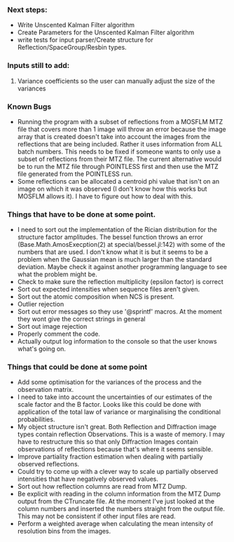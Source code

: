 ### Next steps:

-	Write Unscented Kalman Filter algorithm
-	Create Parameters for the Unscented Kalman Filter algorithm
-	write tests for input parser/Create structure for Reflection/SpaceGroup/Resbin types.

### Inputs still to add:

1) Variance coefficients so the user can manually adjust the size of the variances

### Known Bugs

-	Running the program with a subset of reflections from a MOSFLM MTZ file that covers more than 1 image will throw an error because the image array that is created doesn't take into account the images from the reflections that are being included. Rather it uses information from ALL batch numbers. This needs to be fixed if someone wants to only use a subset of reflections from their MTZ file. The current alternative would be to run the MTZ file through POINTLESS first and then use the MTZ file generated from the POINTLESS run.
-	Some reflections can be allocated a centroid phi value that isn't on an image on which it was observed (I don't know how this works but MOSFLM allows it). I have to figure out how to deal with this.

### Things that have to be done at some point.

- I need to sort out the implementation of the Rician distribution for the structure factor amplitudes. The bessel function throws an error (Base.Math.AmosExecption(2) at special/bessel.jl:142) with some of the numbers that are used. I don't know what it is but it seems to be a problem when the Gaussian mean is much larger than the standard deviation. Maybe check it against another programming language to see what the problem might be.
-	Check to make sure the reflection multiplicity (epsilon factor) is correct
-	Sort out expected intensities when sequence files aren't given.
-	Sort out the atomic composition when NCS is present.
-	Outlier rejection
-	Sort out error messages so they use '@sprintf' macros. At the moment they wont give the correct strings in general
-   Sort out image rejection
-   Properly comment the code.
-   Actually output log information to the console so that the user knows what's going on.

### Things that could be done at some point

-   Add some optimisation for the variances of the process and the observation matrix.
-   I need to take into account the uncertainties of our estimates of the scale factor and the B factor. Looks like this could be done with application of the total law of variance or marginalising the conditional probabilities.
-	My object structure isn't great. Both Reflection and Diffraction image types contain reflection Observations. This is a waste of memory. I may have to restructure this so that only Diffraction Images contain observations of reflections because that's where it seems sensible.
-	Improve partiality fraction estimation when dealing with partially observed reflections.
-	Could try to come up with a clever way to scale up partially observed intensities that have negatively observed values.
-	Sort out how reflection columns are read from MTZ Dump.
-	Be explicit with reading in the column information from the MTZ Dump output from the CTruncate file. At the moment I've just looked at the column numbers and inserted the numbers straight from the output file. This may not be consistent if other input files are read.
-   Perform a weighted average when calculating the mean intensity of resolution bins from the images.
